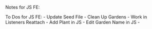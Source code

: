 Notes for JS FE:

To Dos for JS FE:
	<!-- - Update Readme/Install Guide/Contributors Guide -->
	- Update Seed File
	- Clean Up Gardens
	- Work in Listeners Reattach
	- Add Plant in JS
	- Edit Garden Name in JS
	- 



<!-- Notes during assessment:

- Refer URL in Partial	


----------------------------------------------------------------------------------------------------------------------------

- Start with ability to select collection plant and draw association from there.
- Later add ability to make new plant that has association in controller (or restrict to only admin flow)
- # work in belongs to that allows plants through garden_plants (User model)
- Add authorization manually
A user is able to make gardens.
	-	Should be able to edit gardens and garden_plants in gardens
	

A garden can have plants associated with it.
	-	A garden should be able to make a new plant and associate the plant with itself
	-	A garden is able to delete plants 

A plant can only belong to one garden.

First Phase

When a user logs in, they are presented with an index page that shows their gardens and an option to make a new garden. By clicking on the garden link, they will be shown details about the garden, including any garden_plants that are present. There is also the ability to add a plant to a garden.

---

Second Phase

Plants have a time period that they are to be watered during, X, when the timestamp and the current time are greater than X number of days, an overdue reminder is updated on the page. By clicking on the button 'watered', the timestamp is updated to current time and the timer is restarted.

---
Big Details

X - Implement garden_plants join table to enable plants as single entries
X - Add User Logic
- Add Omniauth with new instructions from Lab
X - Add more information to views for UI flow
- Begin to work in control flow and authentication/authorization

Little Details

- Add time formatting for views

V2 Ideas
- Add regions for dynamic watering schedules -->